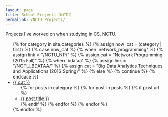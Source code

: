 ```yaml
---
layout: page
title: School Projects (NCTU)
permalink: /NCTU_Projects/
---
```


Projects I've worked on when studying in CS, NCTU.<br/>


<ul class="post-list">
{% for category in site.categories %}
		{% assign now_cat = (category | first) %}
		{% case now_cat %}
			{% when 'network_programming' %}
				{% assign link = "/NCTU_NP/" %}
				{% assign cat = "Network Programming (2015 Fall)" %}
			{% when 'bdataa' %}
				{% assign link = "/NCTU_BDATAA/" %}
				{% assign cat = "Big Data Analytics Techniques and Applications (2016 Spring)" %}
			{% else %}
				{% continue %}
		{% endcase %}
		<li>
			<a href="{{ link }}">{{ cat }}</a>
			<ul>
				{% for posts in category %}
					{% for post in posts %}
						{% if post.url %}
							<li><a href="{{ post.url }}">{{ post.title }}</a></li>
						{% endif %}
					{% endfor %}
				{% endfor %}
			</ul>
		</li>
{% endfor %}

</ul>